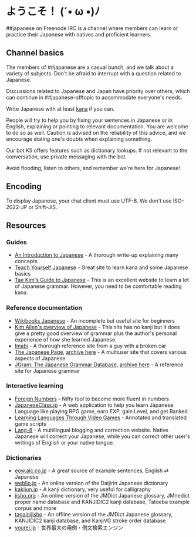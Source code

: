 # ようこそ！ (´• ω •)ﾉ

\##japanese on Freenode IRC is a channel where members can learn or practice
their Japanese with natives and proficient learners.

## Channel basics
The members of ##japanese are a casual bunch, and we talk about a variety of
subjects. Don't be afraid to interrupt with a question related to Japanese.

Discussions related to Japanese and Japan have priority over others, which can
continue in \##japanese-offtopic to accommodate everyone's needs.

Write Japanese with at least [kana](https://en.wikipedia.org/wiki/Kana) if you
can.

People will try to help you by fixing your sentences in Japanese or in English,
explaining or pointing to relevant documentation. You are welcome to do so as
well. Caution is advised on the reliability of this advice, and we encourage
stating one's doubts when explaining something.

Our bot K5 offers features such as dictionary lookups. If not relevant to the
conversation, use private messaging with the bot.

Avoid flooding, listen to others, and remember we're here for Japanese!

## Encoding
To display Japanese, your chat client must use UTF-8. We don't use ISO-2022-JP
or Shift-JIS.

## Resources

### Guides
* [An Introduction to Japanese](https://pomax.github.io/nrGrammar/) - A thorough write-up explaining many concepts
* [Teach Yourself Japanese](http://www.sf.airnet.ne.jp/ts/japanese/) - Great site to learn kana and some Japanese basics
* [Tae Kim's Guide to Japanese](http://www.guidetojapanese.org/) - This is an excellent website to learn a lot of Japanese grammar. However, you need to be comfortable reading kana.

### Reference documentation
* [Wikibooks Japanese](https://en.wikibooks.org/wiki/Japanese) - An incomplete but useful site for beginners
* [Kim Allen's overview of Japanese](https://kimallen.sheepdogdesign.net/) - This site has no kanji but it does give a pretty good overview of grammar plus the author's personal experience of how she learned Japanese.
* [Imabi](https://imabi.net/) - A thorough reference site from a guy with a broken car
* [The Japanese Page](http://www.thejapanesepage.com/lessons), [archive here](https://web.archive.org/web/20180407093739/http://www.thejapanesepage.com/lessons/) - A multiuser site that covers various aspects of Japanese
* [JGram: The Japanese Grammar Database](http://jgram.org/), [archive here](https://web.archive.org/web/20201111220239/http://www.jgram.org/) - A reference site for Japanese grammar

### Interactive learning
* [Foreign Numbers](https://foreignnumbers.com/) - Nifty tool to become more fluent in numbers
* [JapaneseClass.jp](https://japaneseclass.jp/) - A web application to help you learn Japanese Language like playing RPG game, earn EXP, gain Level, and get Ranked.
* [Learning Languages Through Video Games](http://www.lltvg.com/) - Annotated and translated game scripts
* [Lang-8](https://lang-8.com/) - A multilingual blogging and correction website. Native Japanese will correct your Japanese, while you can correct other user's writings of English or your native tongue.

### Dictionaries
* [eow.alc.co.jp](https://eow.alc.co.jp) - A great source of example sentences, English ⇄ Japanese
* [weblio.jp](https://www.weblio.jp/) - An online version of the Daijirin Japanese dictionary
* [kakijun.jp](https://kakijun.jp/) - A kanji dictionary, very useful for calligraphy
* [jisho.org](https://jisho.org/) - An online version of the JMDict Japanese glossary, JMnedict proper name database and KANJIDIC2 kanji database, Tatoeba example corpus and more
* [tagainijisho](https://tagaini.net) - An offline version of the JMDict Japanese glossary, KANJIDIC2 kanji database, and KanjiVG stroke order database
* [yourei.jp](https://yourei.jp/) - 世界最大の用例・例文検索エンジン
